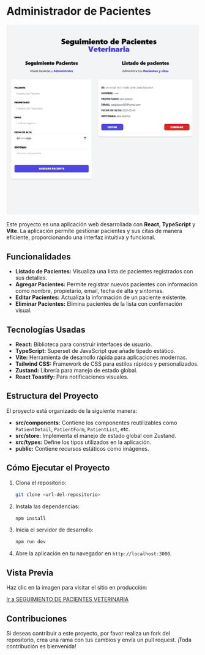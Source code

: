 # Administrador de Pacientes

[![Vista del Sitio](public/admin-img.jpg)](https://admin-pacientesveterinaria.netlify.app)

Este proyecto es una aplicación web desarrollada con **React**, **TypeScript** y **Vite**. La aplicación permite gestionar pacientes y sus citas de manera eficiente, proporcionando una interfaz intuitiva y funcional.

## Funcionalidades

- **Listado de Pacientes:** Visualiza una lista de pacientes registrados con sus detalles.
- **Agregar Pacientes:** Permite registrar nuevos pacientes con información como nombre, propietario, email, fecha de alta y síntomas.
- **Editar Pacientes:** Actualiza la información de un paciente existente.
- **Eliminar Pacientes:** Elimina pacientes de la lista con confirmación visual.

## Tecnologías Usadas

- **React:** Biblioteca para construir interfaces de usuario.
- **TypeScript:** Superset de JavaScript que añade tipado estático.
- **Vite:** Herramienta de desarrollo rápida para aplicaciones modernas.
- **Tailwind CSS:** Framework de CSS para estilos rápidos y personalizados.
- **Zustand:** Librería para manejo de estado global.
- **React Toastify:** Para notificaciones visuales.

## Estructura del Proyecto

El proyecto está organizado de la siguiente manera:

- **src/components:** Contiene los componentes reutilizables como `PatientDetail`, `PatientForm`, `PatientList`, etc.
- **src/store:** Implementa el manejo de estado global con Zustand.
- **src/types:** Define los tipos utilizados en la aplicación.
- **public:** Contiene recursos estáticos como imágenes.

## Cómo Ejecutar el Proyecto

1. Clona el repositorio:
   ```bash
   git clone <url-del-repositorio>
   ```
2. Instala las dependencias:
   ```bash
   npm install
   ```
3. Inicia el servidor de desarrollo:
   ```bash
   npm run dev
   ```
4. Abre la aplicación en tu navegador en `http://localhost:3000`.

## Vista Previa

Haz clic en la imagen para visitar el sitio en producción:

[Ir a SEGUIMIENTO DE PACIENTES VETERINARIA](https://admin-pacientesveterinaria.netlify.app)

## Contribuciones

Si deseas contribuir a este proyecto, por favor realiza un fork del repositorio, crea una rama con tus cambios y envía un pull request. ¡Toda contribución es bienvenida!
